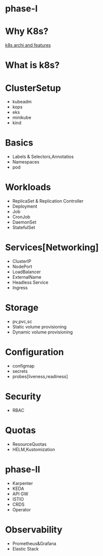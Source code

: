 # phase-I

# Why K8s?
[k8s archi and features](https://kubernetes.io/docs/concepts/overview/#why-you-need-kubernetes-and-what-can-it-do)
# What is k8s?

# ClusterSetup
- kubeadm
- kops
- eks
- minikube
- kind

# Basics
- Labels & Selectors,Annotatios
- Namespaces
- pod

# Workloads
- ReplicaSet & Replication Controller
- Deployment
- Job
- CronJob
- DaemonSet
- StatefulSet
# Services[Networking]
- ClusterIP
- NodePort
- LoadBalancer
- ExternalName
- Headless Service
- Ingress
# Storage
- pv,pvc,sc
- Static volume provisioning
- Dynamic volume provisioning
# Configuration
- configmap
- secrets
- probes[liveness,readiness]
# Security
- RBAC
# Quotas
- ResourceQuotas
- HELM,Kustomization

# phase-II
- Karpenter
- KEDA
- API GW
- ISTIO
- CRDS
- Operator

# Observability
- Prometheus&Grafana
- Elastic Stack


